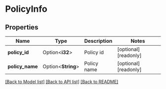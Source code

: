 # PolicyInfo

## Properties

Name | Type | Description | Notes
------------ | ------------- | ------------- | -------------
**policy_id** | Option<**i32**> | Policy id | [optional][readonly]
**policy_name** | Option<**String**> | Policy name | [optional][readonly]

[[Back to Model list]](../README.md#documentation-for-models) [[Back to API list]](../README.md#documentation-for-api-endpoints) [[Back to README]](../README.md)


